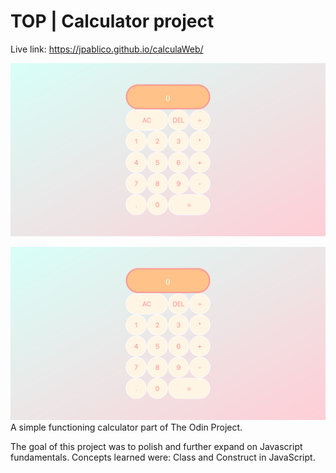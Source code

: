 # TOP | Calculator project

Live link: https://jpablico.github.io/calculaWeb/

![Screenshot](assets/TopCalculator.png)

![alt text](https://github.com/jpablico/calculaWeb/blob/main/assets/TOPCalculator.png?raw=true)
A simple functioning calculator part of The Odin Project. 

The goal of this project was to polish and further expand on Javascript fundamentals. 
Concepts learned were: Class and Construct in JavaScript.
